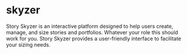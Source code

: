 # skyzer
Story Skyzer is an interactive platform designed to help users create, manage, and size stories and portfolios. Whatever your role this should work for you. Story Skyzer provides a user-friendly interface to facilitate your sizing needs.
